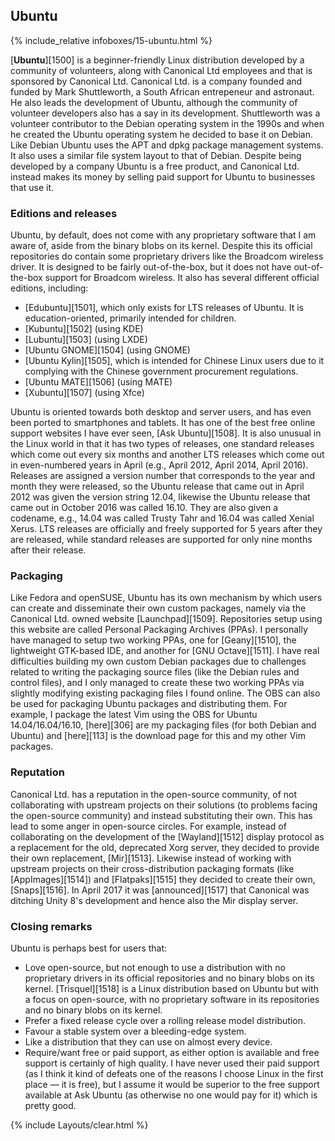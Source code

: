 ## Ubuntu
{% include_relative infoboxes/15-ubuntu.html %}

[**Ubuntu**][1500] is a beginner-friendly Linux distribution developed by a community of volunteers, along with Canonical Ltd employees and that is sponsored by Canonical Ltd. Canonical Ltd. is a company founded and funded by Mark Shuttleworth, a South African entrepeneur and astronaut. He also leads the development of Ubuntu, although the community of volunteer developers also has a say in its development. Shuttleworth was a volunteer contributor to the Debian operating system in the 1990s and when he created the Ubuntu operating system he decided to base it on Debian. Like Debian Ubuntu uses the APT and dpkg package management systems. It also uses a similar file system layout to that of Debian. Despite being developed by a company Ubuntu is a free product, and Canonical Ltd. instead makes its money by selling paid support for Ubuntu to businesses that use it.

### Editions and releases
Ubuntu, by default, does not come with any proprietary software that I am aware of, aside from the binary blobs on its kernel. Despite this its official repositories do contain some proprietary drivers like the Broadcom wireless driver. It is designed to be fairly out-of-the-box, but it does not have out-of-the-box support for Broadcom wireless. It also has several different official editions, including:

* [Edubuntu][1501], which only exists for LTS releases of Ubuntu. It is education-oriented, primarily intended for children.
* [Kubuntu][1502] (using KDE)
* [Lubuntu][1503] (using LXDE)
* [Ubuntu GNOME][1504] (using GNOME)
* [Ubuntu Kylin][1505], which is intended for Chinese Linux users due to it complying with the Chinese government procurement regulations.
* [Ubuntu MATE][1506] (using MATE)
* [Xubuntu][1507] (using Xfce)

Ubuntu is oriented towards both desktop and server users, and has even been ported to smartphones and tablets. It has one of the best free online support websites I have ever seen, [Ask Ubuntu][1508]. It is also unusual in the Linux world in that it has two types of releases, one standard releases which come out every six months and another LTS releases which come out in even-numbered years in April (e.g., April 2012, April 2014, April 2016). Releases are assigned a version number that corresponds to the year and month they were released, so the Ubuntu release that came out in April 2012 was given the version string 12.04, likewise the Ubuntu release that came out in October 2016 was called 16.10. They are also given a codename, e.g., 14.04 was called Trusty Tahr and 16.04 was called Xenial Xerus. LTS releases are officially and freely supported for 5 years after they are released, while standard releases are supported for only nine months after their release.

### Packaging
Like Fedora and openSUSE, Ubuntu has its own mechanism by which users can create and disseminate their own custom packages, namely via the Canonical Ltd. owned website [Launchpad][1509]. Repositories setup using this website are called Personal Packaging Archives (PPAs). I personally have managed to setup two working PPAs, one for [Geany][1510], the lightweight GTK-based IDE, and another for [GNU Octave][1511]. I have real difficulties building my own custom Debian packages due to challenges related to writing the packaging source files (like the Debian rules and control files), and I only managed to create these two working PPAs via slightly modifying existing packaging files I found online. The OBS can also be used for packaging Ubuntu packages and distributing them. For example, I package the latest Vim using the OBS for Ubuntu 14.04/16.04/16.10, [here][306] are my packaging files (for both Debian and Ubuntu) and [here][113] is the download page for this and my other Vim packages. 

### Reputation
Canonical Ltd. has a reputation in the open-source community, of not collaborating with upstream projects on their solutions (to problems facing the open-source community) and instead substituting their own. This has lead to some anger in open-source circles. For example, instead of collaborating on the development of the [Wayland][1512] display protocol as a replacement for the old, deprecated Xorg server, they decided to provide their own replacement, [Mir][1513]. Likewise instead of working with upstream projects on their cross-distribution packaging formats (like [AppImages][1514]) and [Flatpaks][1515] they decided to create their own, [Snaps][1516]. In April 2017 it was [announced][1517] that Canonical was ditching Unity 8's development and hence also the Mir display server.

### Closing remarks
Ubuntu is perhaps best for users that:

* Love open-source, but not enough to use a distribution with no proprietary drivers in its official repositories and no binary blobs on its kernel. [Trisquel][1518] is a Linux distribution based on Ubuntu but with a focus on open-source, with no proprietary software in its repositories and no binary blobs on its kernel.
* Prefer a fixed release cycle over a rolling release model distribution.
* Favour a stable system over a bleeding-edge system.
* Like a distribution that they can use on almost every device.
* Require/want free or paid support, as either option is available and free support is certainly of high quality. I have never used their paid support (as I think it kind of defeats one of the reasons I choose Linux in the first place &mdash; it is free), but I assume it would be superior to the free support available at Ask Ubuntu (as otherwise no one would pay for it) which is pretty good.

{% include Layouts/clear.html %}

